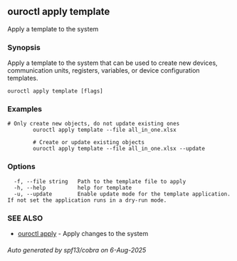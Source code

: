 ## ouroctl apply template

Apply a template to the system

### Synopsis

Apply a template to the system that can be used to create new devices, communication units, registers, variables, or device configuration templates.

```
ouroctl apply template [flags]
```

### Examples

```
# Only create new objects, do not update existing ones
		ouroctl apply template --file all_in_one.xlsx

		# Create or update existing objects
		ouroctl apply template --file all_in_one.xlsx --update
```

### Options

```
  -f, --file string   Path to the template file to apply
  -h, --help          help for template
  -u, --update        Enable update mode for the template application. If not set the application runs in a dry-run mode.
```

### SEE ALSO

* [ouroctl apply](ouroctl_apply.md)	 - Apply changes to the system

###### Auto generated by spf13/cobra on 6-Aug-2025

